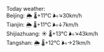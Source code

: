 Today weather:  
Beijing: 🌦   🌡️+11°C 🌬️↘30km/h  
Tianjin: 🌦   🌡️+11°C 🌬️↓7km/h  
Shijiazhuang: ☀️   🌡️+13°C 🌬️↘43km/h  
Tangshan: 🌦   🌡️+12°C 🌬️→21km/h  
